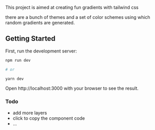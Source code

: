 This project is aimed at creating fun gradients with tailwind css

there are a bunch of themes and a set of color schemes using which random gradients are generated.

## Getting Started

First, run the development server:

```bash
npm run dev

# or

yarn dev
```

Open http://localhost:3000 with your browser to see the result.

### Todo

- add more layers
- click to copy the component code
- ...
